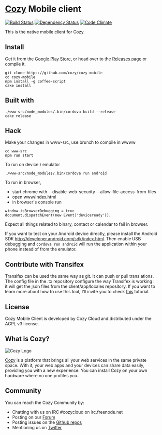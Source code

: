 # [Cozy](http://cozy.io) Mobile client

[![Build Status](https://travis-ci.org/cozy/cozy-mobile.svg)](https://travis-ci.org/cozy/cozy-mobile)
[![Dependency Status](https://www.versioneye.com/user/projects/565486a3ff016c003300183a/badge.svg)](https://www.versioneye.com/user/projects/565486a3ff016c003300183a)
[![Code Climate](https://codeclimate.com/github/cozy/cozy-mobile/badges/gpa.svg)](https://codeclimate.com/github/cozy/cozy-mobile)

This is the native mobile client for Cozy.

## Install

Get it from the [Google Play Store](https://play.google.com/store/apps/details?id=io.cozy.files_client),
or head over to the [Releases page](https://github.com/cozy/cozy-mobile/releases)
or compile it.

    git clone https://github.com/cozy/cozy-mobile
    cd cozy-mobile
    npm install -g coffee-script
    cake install

## Built with

    ./www-src/node_modules/.bin/cordova build --release
    cake release

## Hack

Make your changes in www-src, use brunch to compile in wwww

    cd www-src
    npm run start

To run on device / emulator

    ./www-src/node_modules/.bin/cordova run android

To run in browser,
- start chrome with --disable-web-security --allow-file-access-from-files
- open www/index.html
- in browser's console run
```
window.isBrowserDebugging = true
document.dispatchEvent(new Event('deviceready'));
```

Expect all things related to binary, contact or calendar to fail in browser.

If you want to test on your Android device directly, please install the Android SDK http://developer.android.com/sdk/index.html. Then enable USB debugging and `cordova run android` will run the application within your phone instead of from the emulator.

## Contribute with Transifex

Transifex can be used the same way as git. It can push or pull translations. The config file in the .tx repository configure the way Transifex is working : it will get the json files from the client/app/locales repository.
If you want to learn more about how to use this tool, I'll invite you to check [this](http://docs.transifex.com/introduction/) tutorial.

## License

Cozy Mobile Client is developed by Cozy Cloud and distributed under the AGPL v3 license.

## What is Cozy?

![Cozy Logo](https://raw.github.com/cozy/cozy-setup/gh-pages/assets/images/happycloud.png)

[Cozy](http://cozy.io) is a platform that brings all your web services in the
same private space.  With it, your web apps and your devices can share data
easily, providing you
with a new experience. You can install Cozy on your own hardware where no one
profiles you.

## Community

You can reach the Cozy Community by:

* Chatting with us on IRC #cozycloud on irc.freenode.net
* Posting on our [Forum](https://forum.cozy.io/)
* Posting issues on the [Github repos](https://github.com/cozy/)
* Mentioning us on [Twitter](http://twitter.com/mycozycloud)
